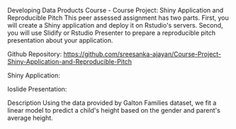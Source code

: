 Developing Data Products Course - Course Project: Shiny Application and Reproducible Pitch This peer assessed assignment has two parts. First, you will create a Shiny application and deploy it on Rstudio's servers. Second, you will use Slidify or Rstudio Presenter to prepare a reproducible pitch presentation about your application.

Github Repository: https://github.com/sreesanka-ajayan/Course-Project-Shiny-Application-and-Reproducible-Pitch

Shiny Application:

Ioslide Presentation:

Description Using the data provided by Galton Families dataset, we fit a linear model to predict a child's height based on the gender and parent's average height.
